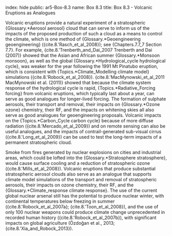index: hide
public: ar5-Box-8.3
name: Box 8.3
title: Box 8.3 - Volcanic Eruptions as Analogues

Volcanic eruptions provide a natural experiment of a stratospheric {Glossary.*Aerosol aerosol} cloud that can serve to inform us of the impacts of the proposed production of such a cloud as a means to control the climate, which is one method of {Glossary.*Geoengineering geoengineering} ({cite.8.'Rasch_et_al_2008}); see {Chapters.7.7_7 Section 7.7}. For example, {cite.8.'Trenberth_and_Dai_2007 Trenberth and Dai (2007)} showed that the Asian and African summer {Glossary.*Monsoon monsoon}, as well as the global {Glossary.*Hydrological_cycle hydrological cycle}, was weaker for the year following the 1991 Mt Pinatubo eruption, which is consistent with {Topics.*Climate_Modelling climate model} simulations ({cite.8.'Robock_et_al_2008}). {cite.8.'MacMynowski_et_al_2011 MacMynowski et al. (2011)} showed that because the climate system response of the hydrological cycle is rapid, {Topics.*Radiative_Forcing forcing} from volcanic eruptions, which typically last about a year, can serve as good analogues for longer-lived forcing. The formation of sulphate aerosols, their transport and removal, their impacts on {Glossary.*Ozone ozone} chemistry, their RF, and the impacts on whitening skies all also serve as good analogues for geoengineering proposals. Volcanic impacts on the {Topics.*Carbon_Cycle carbon cycle} because of more diffuse radiation ({cite.8.'Mercado_et_al_2009}) and on remote sensing can also be useful analogues, and the impacts of contrail-generated sub-visual cirrus ({cite.8.'Long_et_al_2009}) can be used to test the long-term impacts of a permanent stratospheric cloud.

Smoke from fires generated by nuclear explosions on cities and industrial areas, which could be lofted into the {Glossary.*Stratosphere stratosphere}, would cause surface cooling and a reduction of stratospheric ozone ({cite.8.'Mills_et_al_2008}). Volcanic eruptions that produce substantial stratospheric aerosol clouds also serve as an analogue that supports climate model simulations of the transport and removal of stratospheric aerosols, their impacts on ozone chemistry, their RF, and the {Glossary.*Climate_response climate response}. The use of the current global nuclear arsenal still has the potential to produce nuclear winter, with continental temperatures below freezing in summer ({cite.8.'Robock_et_al_2007a}; {cite.8.'Toon_et_al_2008}), and the use of only 100 nuclear weapons could produce climate change unprecedented in recorded human history ({cite.8.'Robock_et_al_2007b}), with significant impacts on global agriculture (Özdoğan et al., 2013; {cite.8.'Xia_and_Robock_2013}).
